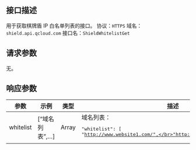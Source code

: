 ## 接口描述
用于获取棋牌盾 IP 白名单列表的接口。
协议：`HTTPS`
域名：`shield.api.qcloud.com`
接口名：`ShieldWhitelistGet`

## 请求参数
无。

## 响应参数

| 参数      | 示例        | 类型    | 描述                                       |
| --------- | ---------- | ----- | ---------------------------------------- |
| whitelist | [“域名列表”,…] | Array | 域名列表：<pre>"whitelist": [</br>"http://www.website1.com/",</br>"http://www.website2.com/"</br>]</pre> |